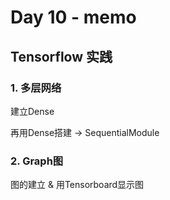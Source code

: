# Day 10 - memo

## Tensorflow 实践

### 1. 多层网络

建立Dense 

再用Dense搭建 -> SequentialModule

### 2. Graph图

图的建立 & 用Tensorboard显示图

